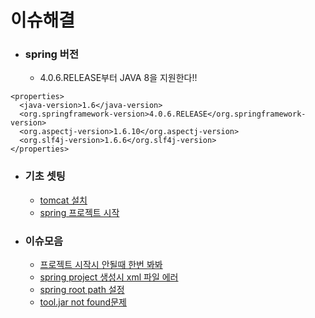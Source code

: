 # 이슈해결

- ### spring 버전
  - 4.0.6.RELEASE부터 JAVA 8을 지원한다!!
```
<properties>
  <java-version>1.6</java-version>
  <org.springframework-version>4.0.6.RELEASE</org.springframework-version>
  <org.aspectj-version>1.6.10</org.aspectj-version>
  <org.slf4j-version>1.6.6</org.slf4j-version>
</properties>
```
- ### 기초 셋팅
  - [tomcat 설치](http://shuman.tistory.com/116)
  - [spring 프로젝트 시작](http://addio3305.tistory.com/35)

- ### 이슈모음
  - [프로젝트 시작시 안될때 한번 봐봐](http://ojc.asia/bbs/board.php?bo_table=LecSpring&wr_id=405)
  - [spring project 생성시 xml 파일 에러](http://krksap.tistory.com/446)
  - [spring root path 설정](http://m.blog.naver.com/kbobae333/220513064591)
  - [tool.jar not found문제](http://camon85.blogspot.kr/2014/08/maven-build-toolsjar-not-found.html)
